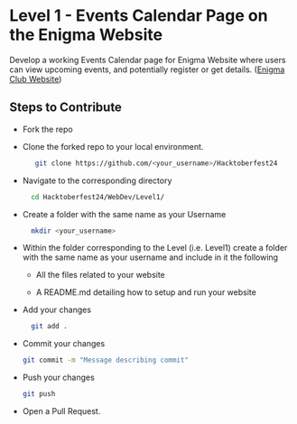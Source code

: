 # Level 1 - Events Calendar Page on the Enigma Website

Develop a working Events Calendar page for Enigma Website where users can view upcoming events, and potentially register or get details. ([Enigma Club Website](https://www.mu-enigma.org/))

## Steps to Contribute
+ Fork the repo
  
+ Clone the forked repo to your local environment.
  ```bash
     git clone https://github.com/<your_username>/Hacktoberfest24
  ```
+ Navigate to the corresponding directory
  ```bash
    cd Hacktoberfest24/WebDev/Level1/
  ```
+ Create a folder with the same name as your Username
  ```bash
    mkdir <your_username>
  ```
+ Within the folder corresponding to the Level (i.e. Level1) create a folder with the same name as your username and include in it the following
  
  - All the files related to your website
    
  - A README.md detailing how to setup and run your website
+ Add your changes
  ```bash
    git add .
  ```
+ Commit your changes
  ```bash
  git commit -m "Message describing commit"
  ```
+ Push your changes
  ```bash
  git push
  ```
+ Open a Pull Request.
